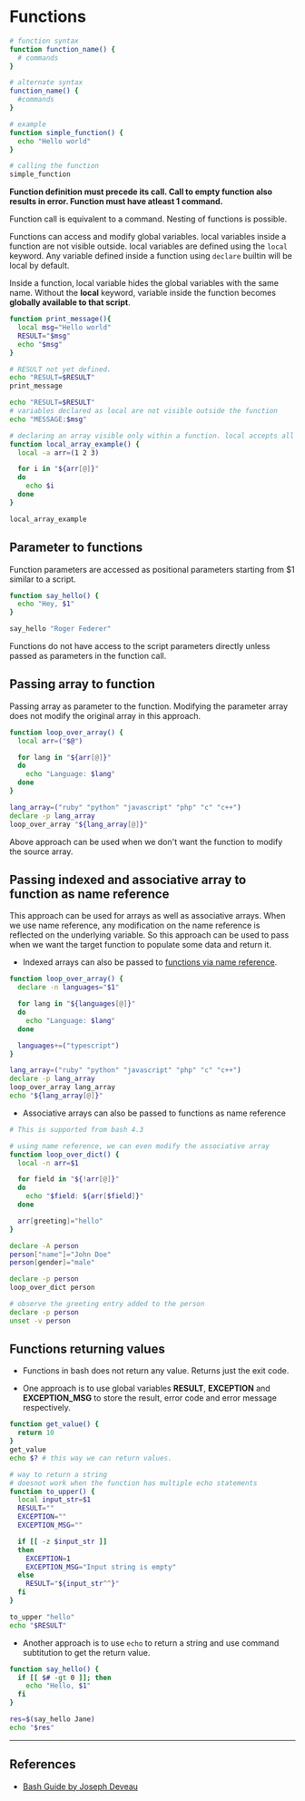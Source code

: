 # Functions

```Bash
# function syntax
function function_name() {
  # commands
}

# alternate syntax
function_name() {
  #commands
}

# example
function simple_function() {
  echo "Hello world"
}

# calling the function
simple_function
```

**Function definition must precede its call. Call to empty function also results in error. Function must have atleast 1 command.**

Function call is equivalent to a command. Nesting of functions is possible.

Functions can access and modify global variables. local variables inside a function are not visible outside. local variables are defined using the `local` keyword. Any variable defined inside a function using `declare` builtin will be local by default.

Inside a function, local variable hides the global variables with the same name. Without the **local** keyword, variable inside the function becomes **globally available to that script**.

```Bash
function print_message(){
  local msg="Hello world"
  RESULT="$msg"
  echo "$msg"
}

# RESULT not yet defined.
echo "RESULT=$RESULT"
print_message

echo "RESULT=$RESULT"
# variables declared as local are not visible outside the function
echo "MESSAGE:$msg"

# declaring an array visible only within a function. local accepts all options accept by declare.
function local_array_example() {
  local -a arr=(1 2 3)

  for i in "${arr[@]}"
  do
    echo $i
  done
}

local_array_example
```

## Parameter to functions

Function parameters are accessed as positional parameters starting from $1 similar to a script.

```Bash
function say_hello() {
  echo "Hey, $1"
}

say_hello "Roger Federer"
```

Functions do not have access to the script parameters directly unless passed as parameters in the function call.

## Passing array to function

Passing array as parameter to the function. Modifying the parameter array does not modify the original array in this approach.

```Bash
function loop_over_array() {
  local arr=("$@")

  for lang in "${arr[@]}"
  do
    echo "Language: $lang"
  done
}

lang_array=("ruby" "python" "javascript" "php" "c" "c++")
declare -p lang_array
loop_over_array "${lang_array[@]}"
```

Above approach can be used when we don't want the function to modify the source array.

## Passing indexed and associative array to function as name reference

This approach can be used for arrays as well as associative arrays. When we use name reference, any modification on the name reference is reflected on the underlying variable. So this approach can be used to pass when we want the target function to populate some data and return it.

* Indexed arrays can also be passed to [functions via name reference](https://unix.stackexchange.com/questions/510715/what-is-a-name-reference-variable-attribute).

```Bash
function loop_over_array() {
  declare -n languages="$1"

  for lang in "${languages[@]}"
  do
    echo "Language: $lang"
  done

  languages+=("typescript")
}

lang_array=("ruby" "python" "javascript" "php" "c" "c++")
declare -p lang_array
loop_over_array lang_array
echo "${lang_array[@]}"
```

* Associative arrays can also be passed to functions as name reference

```Bash
# This is supported from bash 4.3

# using name reference, we can even modify the associative array
function loop_over_dict() {
  local -n arr=$1

  for field in "${!arr[@]}"
  do
    echo "$field: ${arr[$field]}"
  done

  arr[greeting]="hello"
}

declare -A person
person["name"]="John Doe"
person[gender]="male"

declare -p person
loop_over_dict person

# observe the greeting entry added to the person
declare -p person
unset -v person
```

## Functions returning values

* Functions in bash does not return any value. Returns just the exit code.

* One approach is to use global variables **RESULT**, **EXCEPTION** and **EXCEPTION_MSG** to store the result, error code and error message respectively.

```Bash
function get_value() {
  return 10
}
get_value
echo $? # this way we can return values.

# way to return a string
# doesnot work when the function has multiple echo statements
function to_upper() {
  local input_str=$1
  RESULT=""
  EXCEPTION=""
  EXCEPTION_MSG=""

  if [[ -z $input_str ]]
  then
    EXCEPTION=1
    EXCEPTION_MSG="Input string is empty"
  else
    RESULT="${input_str^^}"
  fi
}

to_upper "hello"
echo "$RESULT"
```

* Another approach is to use `echo` to return a string and use command subtitution to get the return value.

```Bash
function say_hello() {
  if [[ $# -gt 0 ]]; then
    echo "Hello, $1"
  fi
}

res=$(say_hello Jane)
echo "$res"
```

---

## References

* [Bash Guide by Joseph Deveau](https://www.amazon.in/BASH-Guide-Joseph-DeVeau-ebook/dp/B01F8AZ1LE/ref=sr_1_4?keywords=bash&qid=1564983319&s=digital-text&sr=1-4)
